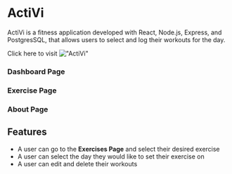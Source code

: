 # ActiVi

ActiVi is a fitness application  developed with React, Node.js, Express, and PostgresSQL, that allows users to select and log their workouts for the day.

Click here to visit !["ActiVi"](https://activi.onrender.com/)

### Dashboard Page


### Exercise Page


### About Page



## Features
- A user can go to the **Exercises Page** and select their desired exercise
- A user can select the day they would like to set their exercise on
- A user can edit and delete their workouts